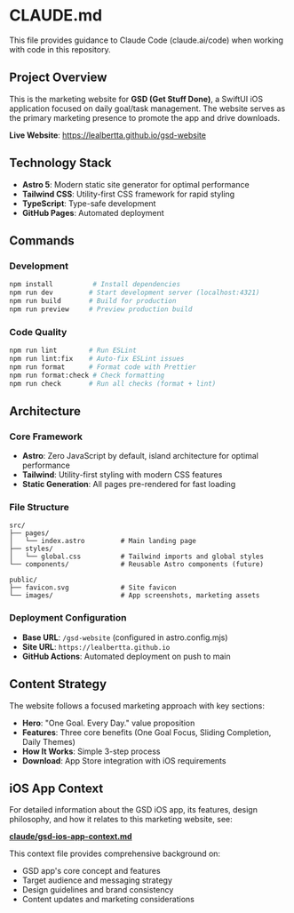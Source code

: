 # CLAUDE.md

This file provides guidance to Claude Code (claude.ai/code) when working with code in this repository.

## Project Overview

This is the marketing website for **GSD (Get Stuff Done)**, a SwiftUI iOS application focused on daily goal/task management. The website serves as the primary marketing presence to promote the app and drive downloads.

**Live Website**: https://lealbertta.github.io/gsd-website

## Technology Stack

- **Astro 5**: Modern static site generator for optimal performance
- **Tailwind CSS**: Utility-first CSS framework for rapid styling  
- **TypeScript**: Type-safe development
- **GitHub Pages**: Automated deployment

## Commands

### Development
```bash
npm install          # Install dependencies
npm run dev         # Start development server (localhost:4321)
npm run build       # Build for production
npm run preview     # Preview production build
```

### Code Quality
```bash
npm run lint        # Run ESLint
npm run lint:fix    # Auto-fix ESLint issues
npm run format      # Format code with Prettier
npm run format:check # Check formatting
npm run check       # Run all checks (format + lint)
```

## Architecture

### Core Framework
- **Astro**: Zero JavaScript by default, island architecture for optimal performance
- **Tailwind**: Utility-first styling with modern CSS features
- **Static Generation**: All pages pre-rendered for fast loading

### File Structure
```
src/
├── pages/
│   └── index.astro         # Main landing page
├── styles/
│   └── global.css          # Tailwind imports and global styles
└── components/             # Reusable Astro components (future)

public/
├── favicon.svg             # Site favicon
└── images/                 # App screenshots, marketing assets
```

### Deployment Configuration
- **Base URL**: `/gsd-website` (configured in astro.config.mjs)
- **Site URL**: `https://lealbertta.github.io`
- **GitHub Actions**: Automated deployment on push to main

## Content Strategy

The website follows a focused marketing approach with key sections:
- **Hero**: "One Goal. Every Day." value proposition
- **Features**: Three core benefits (One Goal Focus, Sliding Completion, Daily Themes)
- **How It Works**: Simple 3-step process
- **Download**: App Store integration with iOS requirements

## iOS App Context

For detailed information about the GSD iOS app, its features, design philosophy, and how it relates to this marketing website, see:

**[claude/gsd-ios-app-context.md](claude/gsd-ios-app-context.md)**

This context file provides comprehensive background on:
- GSD app's core concept and features
- Target audience and messaging strategy
- Design guidelines and brand consistency
- Content updates and marketing considerations